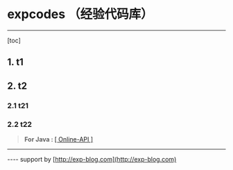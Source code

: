 # expcodes （经验代码库）
------

[toc]

## 1. t1

## 2. t2

### 2.1 t21

### 2.2 t22

> <b>For&nbsp;Java&nbsp;:&nbsp;</b>[[ Online-API ]](https://lyy289065406.github.io/api-online/)
------

---- support by [http://exp-blog.com](http://exp-blog.com) 

